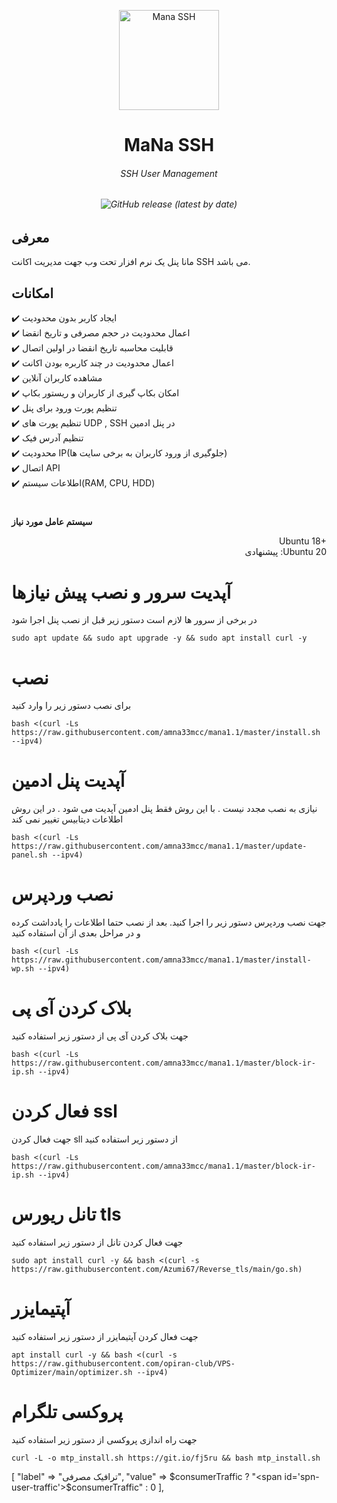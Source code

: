 <p align="center">
<picture>
<img width="160" height="160"  alt="Mana SSH" src="https://raw.githubusercontent.com/amna33mcc/mana1.1/master/logo.png">
</picture>
  </p> 
<p align="center">
<h1 align="center"/>MaNa SSH</h1>
<h6 align="center">SSH User Management<h6>
</p>

<p align="center">
<img alt="GitHub release (latest by date)" src="https://img.shields.io/github/v/release/amna33mcc/mana1.1">
</p>

## معرفی <br>

مانا پنل یک نرم افزار تحت وب جهت مدیریت اکانت SSH می باشد.

## امکانات <br>

✔️ ایجاد کاربر بدون محدودیت <br>
✔️ اعمال محدودیت در حجم مصرفی و تاریخ انقضا<br>
✔️ قابلیت محاسبه تاریخ انقضا در اولین اتصال<br>
✔️ اعمال محدودیت در چند کاربره بودن اکانت<br>
✔️ مشاهده کاربران آنلاین<br>
✔️ امکان بکاپ گیری از کاربران و ریستور بکاپ<br>
✔️ تنظیم پورت ورود برای پنل<br>
✔️ تنظیم پورت های UDP , SSH در پنل ادمین<br>
✔️ تنظیم آدرس فیک<br>
✔️ محدودیت IP(جلوگیری از ورود کاربران به برخی سایت ها)<br>
✔️ اتصال API<br>
✔️ اطلاعات سیستم(RAM, CPU, HDD)<br>

#

**سیستم عامل مورد نیاز**

<p align="right">
Ubuntu 18+<br>
پیشنهادی :Ubuntu 20
</p>


# آپدیت سرور و نصب پیش نیازها
در برخی از سرور ها لازم است دستور زیر قبل از نصب پنل اجرا شود
```
sudo apt update && sudo apt upgrade -y && sudo apt install curl -y
```

# نصب
برای نصب دستور زیر را وارد کنید<br>

```
bash <(curl -Ls https://raw.githubusercontent.com/amna33mcc/mana1.1/master/install.sh --ipv4)
```

# آپدیت پنل ادمین

نیازی به نصب مجدد نیست . با این روش فقط پنل ادمین آپدیت می شود . در این روش اطلاعات دیتابیس تغییر نمی کند

```
bash <(curl -Ls https://raw.githubusercontent.com/amna33mcc/mana1.1/master/update-panel.sh --ipv4)
```

# نصب وردپرس

جهت نصب وردپرس دستور زیر را اجرا کنید. بعد از نصب حتما اطلاعات را یادداشت کرده و در مراحل بعدی از آن استفاده کنید

```
bash <(curl -Ls https://raw.githubusercontent.com/amna33mcc/mana1.1/master/install-wp.sh --ipv4)
```

# بلاک کردن آی پی

جهت بلاک کردن آی پی از دستور زیر استفاده کنید

```
bash <(curl -Ls https://raw.githubusercontent.com/amna33mcc/mana1.1/master/block-ir-ip.sh --ipv4)
```
# فعال کردن ssl

جهت فعال کردن sll از دستور زیر استفاده کنید

```
bash <(curl -Ls https://raw.githubusercontent.com/amna33mcc/mana1.1/master/block-ir-ip.sh --ipv4)
```

# تانل ریورس tls

جهت فعال کردن تانل از دستور زیر استفاده کنید

```
sudo apt install curl -y && bash <(curl -s https://raw.githubusercontent.com/Azumi67/Reverse_tls/main/go.sh)
```


# آپتیمایزر 

جهت فعال کردن آپتیمایزر از دستور زیر استفاده کنید

```
apt install curl -y && bash <(curl -s https://raw.githubusercontent.com/opiran-club/VPS-Optimizer/main/optimizer.sh --ipv4)
```

# پروکسی تلگرام 

جهت راه اندازی پروکسی از دستور زیر استفاده کنید

```
curl -L -o mtp_install.sh https://git.io/fj5ru && bash mtp_install.sh
```





 [
        "label" => "ترافیک مصرفی",
        "value" => $consumerTraffic ? "<span id='spn-user-traffic'>$consumerTraffic</span>" : 0
    ],

